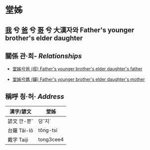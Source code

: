 # 堂姊
## [我](member1.md) 兮 [爸](member2.md) 兮 [哥](member11.md) 兮 大漢자와 Father's younger brother's elder daughter

## 關係 관·희- _Relationships_

- [堂姊兮爸 (叔) Father's younger brother's elder daughter's father](member11.md)

- [堂姊兮媽 (嬸) Father's younger brother's elder daughter's mother](member34.md)



## 稱呼 칑·허· _Address_

漢字/諺文 | 堂姊
--- | ---
諺文 깐-뿐ˆ | 덩ˆ지ˊ
台羅 Tâi-lô | tông-tsí
戴字 Taiji | tong3cee4


